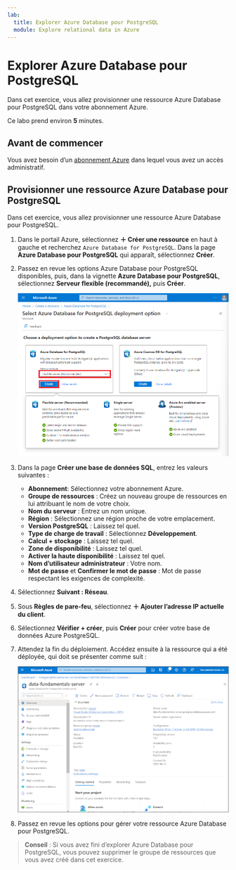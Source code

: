 ```yaml
---
lab:
  title: Explorer Azure Database pour PostgreSQL
  module: Explore relational data in Azure
---
```


# Explorer Azure Database pour PostgreSQL

Dans cet exercice, vous allez provisionner une ressource Azure Database pour PostgreSQL dans votre abonnement Azure.

Ce labo prend environ **5** minutes.

## Avant de commencer

Vous avez besoin d’un [abonnement Azure](https://azure.microsoft.com/free) dans lequel vous avez un accès administratif.

## Provisionner une ressource Azure Database pour PostgreSQL

Dans cet exercice, vous allez provisionner une ressource Azure Database pour PostgreSQL.

1. Dans le portail Azure, sélectionnez **&#65291; Créer une ressource** en haut à gauche et recherchez `Azure Database for PostgreSQL`. Dans la page **Azure Database pour PostgreSQL** qui apparaît, sélectionnez **Créer**.

1. Passez en revue les options Azure Database pour PostgreSQL disponibles, puis, dans la vignette **Azure Database pour PostgreSQL**, sélectionnez **Serveur flexible (recommandé),** puis **Créer**.

    ![Capture d’écran des options de déploiement d’Azure Database pour PostgreSQL](images/postgresql-options.png)

1. Dans la page **Créer une base de données SQL**, entrez les valeurs suivantes :
    - **Abonnement**: Sélectionnez votre abonnement Azure.
    - **Groupe de ressources** : Créez un nouveau groupe de ressources en lui attribuant le nom de votre choix.
    - **Nom du serveur** : Entrez un nom unique.
    - **Région** : Sélectionnez une région proche de votre emplacement.
    - **Version PostgreSQL** : Laissez tel quel.
    - **Type de charge de travail** : Sélectionnez **Développement**.
    - **Calcul + stockage** : Laissez tel quel.
    - **Zone de disponibilité** : Laissez tel quel.
    - **Activer la haute disponibilité** : Laissez tel quel.
    - **Nom d’utilisateur administrateur** : Votre nom.
    - **Mot de passe** et **Confirmer le mot de passe** : Mot de passe respectant les exigences de complexité.

1. Sélectionnez **Suivant : Réseau**.

1. Sous **Règles de pare-feu**, sélectionnez **&#65291; Ajouter l’adresse IP actuelle du client**.

1. Sélectionnez **Vérifier + créer**, puis **Créer** pour créer votre base de données Azure PostgreSQL.

1. Attendez la fin du déploiement. Accédez ensuite à la ressource qui a été déployée, qui doit se présenter comme suit :

    ![Capture d’écran du portail Azure montrant la page Azure Database pour PostgreSQL.](images/postgresql-portal.png)

1. Passez en revue les options pour gérer votre ressource Azure Database pour PostgreSQL.

> **Conseil** : Si vous avez fini d’explorer Azure Database pour PostgreSQL, vous pouvez supprimer le groupe de ressources que vous avez créé dans cet exercice.
